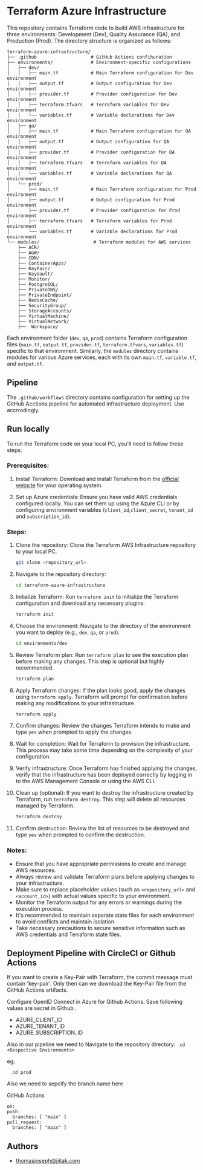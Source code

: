 # Terraform Azure Infrastructure

This repository contains Terraform code to build AWS infrastructure for three environments: Development (Dev), Quality Assurance (QA), and Production (Prod). The directory structure is organized as follows:

```
terraform-azure-infrastructure/        
├── .github                    # GitHub Actions confihuration
├── environments/              # Environment-specific configurations
│   ├── dev/
│   │   ├── main.tf            # Main Terraform configuration for Dev environment
│   │   ├── output.tf          # Output configuration for Dev environment
│   │   ├── provider.tf        # Provider configuration for Dev environment
│   │   ├── terraform.tfvars   # Terraform variables for Dev environment
│   │   └── variables.tf       # Variable declarations for Dev environment
│   ├── qa/
│   │   ├── main.tf            # Main Terraform configuration for QA environment
│   │   ├── output.tf          # Output configuration for QA environment
│   │   ├── provider.tf        # Provider configuration for QA environment
│   │   ├── terraform.tfvars   # Terraform variables for QA environment
│   │   └── variables.tf       # Variable declarations for QA environment
│   └── prod/
│       ├── main.tf            # Main Terraform configuration for Prod environment
│       ├── output.tf          # Output configuration for Prod environment
│       ├── provider.tf        # Provider configuration for Prod environment
│       ├── terraform.tfvars   # Terraform variables for Prod environment
│       └── variables.tf       # Variable declarations for Prod environment
└── modules/                    # Terraform modules for AWS services
    ├── ACR/
    ├── AGW/
    ├── CDN/
    ├── ContainerApps/
    ├── KeyPair/
    ├── KeyVault/
    ├── Monitor/
    ├── PostgreSQL/
    ├── PrivateDNS/
    ├── PrivateEndpoint/
    ├── RedisCache/
    ├── SecurityGroup/
    ├── StorageAccounts/
    ├── VirtualMachine/
    ├── VirtualNetwork/
    ├──  Workspace/
```

Each environment folder (`dev`, `qa`, `prod`) contains Terraform configuration files (`main.tf`, `output.tf`, `provider.tf`, `terraform.tfvars`, `variables.tf`) specific to that environment. Similarly, the `modules` directory contains modules for various Azure services, each with its own `main.tf`, `variable.tf`, and `output.tf`.



## Pipeline

The `.github/workflows` directory contains configuration for setting up the GitHub Acctions pipeline for automated infrastructure deployment. Use accrrodingly.

## Run locally

To run the Terraform code on your local PC, you'll need to follow these steps:

### Prerequisites:

1. Install Terraform: Download and install Terraform from the [official website](https://www.terraform.io/downloads.html) for your operating system.

2. Set up Azure credentials: Ensure you have valid AWS credentials configured locally. You can set them up using the Azure CLI or by configuring environment variables (`client_id`,`client_secret`, `tenant_id` and `subscription_id`).


### Steps:

1. Clone the repository: Clone the Terraform AWS Infrastructure repository to your local PC.

    ```bash
    git clone <repository_url>
    ```

2. Navigate to the repository directory:

    ```bash
    cd terraform-azure-infrastructure
    ```

3. Initialize Terraform: Run `terraform init` to initialize the Terraform configuration and download any necessary plugins.

    ```bash
    terraform init
    ```

4. Choose the environment: Navigate to the directory of the environment you want to deploy (e.g., `dev`, `qa`, or `prod`).

    ```bash
    cd environments/dev
    ```

5. Review Terraform plan: Run `terraform plan` to see the execution plan before making any changes. This step is optional but highly recommended.

    ```bash
    terraform plan
    ```

6. Apply Terraform changes: If the plan looks good, apply the changes using `terraform apply`. Terraform will prompt for confirmation before making any modifications to your infrastructure.

    ```bash
    terraform apply
    ```

7. Confirm changes: Review the changes Terraform intends to make and type `yes` when prompted to apply the changes.

8. Wait for completion: Wait for Terraform to provision the infrastructure. This process may take some time depending on the complexity of your configuration.

9. Verify infrastructure: Once Terraform has finished applying the changes, verify that the infrastructure has been deployed correctly by logging in to the AWS Management Console or using the AWS CLI.

10. Clean up (optional): If you want to destroy the infrastructure created by Terraform, run `terraform destroy`. This step will delete all resources managed by Terraform.

    ```bash
    terraform destroy
    ```

11. Confirm destruction: Review the list of resources to be destroyed and type `yes` when prompted to confirm the destruction.

### Notes:

- Ensure that you have appropriate permissions to create and manage AWS resources.
- Always review and validate Terraform plans before applying changes to your infrastructure.
- Make sure to replace placeholder values (such as `<repository_url>` and `<account_id>`) with actual values specific to your environment.
- Monitor the Terraform output for any errors or warnings during the execution process.
- It's recommended to maintain separate state files for each environment to avoid conflicts and maintain isolation.
- Take necessary precautions to secure sensitive information such as AWS credentials and Terraform state files.
## Deployment Pipeline with CircleCI or Github Actions
 

If you want to create a Key-Pair with Terraform, the commit message must contain 'key-pair'. Only then can we download the Key-Pair file from the GitHub Actions artifacts.

Configure OpenID Connect in Azure for Github Actions. Save following values are secret in Github .
 - AZURE_CLIENT_ID
 - AZURE_TENANT_ID
 - AZURE_SUBSCRIPTION_ID

Also in our pipeline we need to Navigate to the repository directory: 
    ``` 
    cd <Respective Environments>
    ```
 
eg;
  ``` 
    cd prod 
  ```

  Also we need to sepcify the branch name here

GitHub Actions
  ```
  on:
  push:
    branches: [ "main" ]
  pull_request:
    branches: [ "main" ]

  ```
## Authors

- thomasjoseph@jiitak.com
